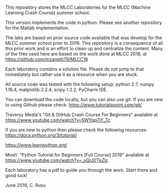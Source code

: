 This repository stores the MLCC Laboratories for the MLCC (Machine Learning Crash Course) summer school.

This version implements the code in python. Please see another repository for the Matlab implementation.

The labs are based on prior source code available that was develop for the MLCC summer school prior to 2019. This repository is a consequence of all this prior work and is an effort to clean up and centralize the content.
Many of the files used here are based on the work done at MLCC 2018, at https://github.com/mzanetti79/MLCC18

Each laboratory contains a solution file. Please do not jump to that immediately but rather use it as a resource when you are stuck.

All source code was tested with the following setup: python 2.7, numpy 1.16.4, matplotlib 2.2.4, scipy 1.2.2, PyCharm IDE.

You can download the code locally, but you can also use git. If you are new to using Github please check:
https://www.tutorialspoint.com/git/

Traversy Media's "Git & GitHub Crash Course For Beginners" available at https://www.youtube.com/watch?v=SWYqp7iY_Tc

If you are new to python then please check the following resources:
https://docs.python.org/3/tutorial/

https://www.learnpython.org/

Mosh' "Python Tutorial for Beginners [Full Course] 2019" available at https://www.youtube.com/watch?v=_uQrJ0TkZlc

Each laboratory has a pdf to guide you through the work. Start there and good luck!

June 2019,
C. Rusu
